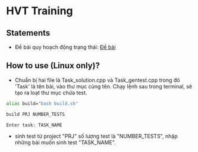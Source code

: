 # HVT Training
## Statements
+ Đề bài quy hoạch động trạng thái: [Đề bài](https://github.com/datbeohbbh/HVT_Training/blob/DpBitmasks/statements_DpBitmasks/statements.pdf)
## How to use (Linux only)?
+ Chuẩn bị hai file là Task_solution.cpp và Task_gentest.cpp trong đó 'Task' là tên bài, vào thư mục cùng tên. Chạy lệnh sau trong terminal, sẽ tạo ra loạt thư mục chứa test.
```bash
alias build="bash build.sh"

build PRJ NUMBER_TESTS

Enter task: TASK_NAME
```
+ sinh test từ project "PRJ" số lượng test là "NUMBER_TESTS", nhập những bài muốn sinh test "TASK_NAME".

